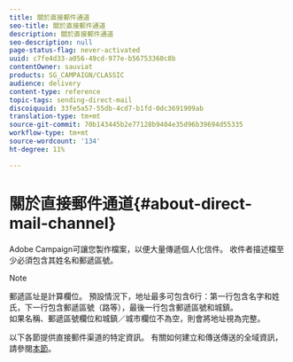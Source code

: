 ```yaml
---
title: 關於直接郵件通道
seo-title: 關於直接郵件通道
description: 關於直接郵件通道
seo-description: null
page-status-flag: never-activated
uuid: c7fe4d33-a056-49cd-977e-b56753360c8b
contentOwner: sauviat
products: SG_CAMPAIGN/CLASSIC
audience: delivery
content-type: reference
topic-tags: sending-direct-mail
discoiquuid: 33fe5a57-55db-4cd7-b1fd-0dc3691909ab
translation-type: tm+mt
source-git-commit: 70b143445b2e77128b9404e35d96b39694d55335
workflow-type: tm+mt
source-wordcount: '134'
ht-degree: 11%

---
```



# 關於直接郵件通道{#about-direct-mail-channel}

Adobe Campaign可讓您製作檔案，以便大量傳遞個人化信件。 收件者描述檔至少必須包含其姓名和郵遞區號。

>[!NOTE]
>
>郵遞區址是計算欄位。 預設情況下，地址最多可包含6行：第一行包含名字和姓氏，下一行包含郵遞區號（路等），最後一行包含郵遞區號和城鎮。\
>如果名稱、郵遞區號欄位和城鎮／城市欄位不為空，則會將地址視為完整。

以下各節提供直接郵件渠道的特定資訊。 有關如何建立和傳送傳送的全域資訊，請參閱[本節](../../delivery/using/steps-about-delivery-creation-steps.md)。

